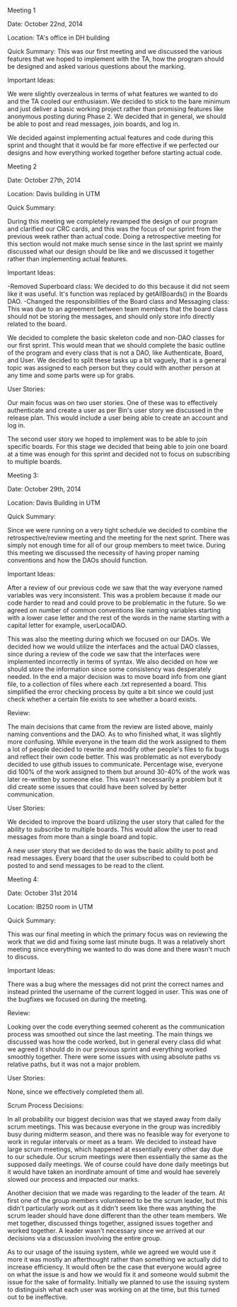 Meeting 1

Date: October 22nd, 2014

Location: TA's office in DH building

Quick Summary: This was our first meeting and we discussed the various features that we hoped to implement with the TA, how the program should be designed and asked various questions about the marking. 

Important Ideas:

We were slightly overzealous in terms of what features we wanted to do and the TA cooled our enthusiasm. We decided to stick to the bare minimum and just deliver a basic working project rather than promising features like anonymous posting during Phase 2. We decided that in general, we should be able to post and read messages, join boards, and log in.

We decided against implementing actual features and code during this sprint and thought that it would be far more effective if we perfected our designs and how everything worked together before starting actual code. 

Meeting 2

Date: October 27th, 2014

Location: Davis building in UTM

Quick Summary: 

During this meeting we completely revamped the design of our program and clarified our CRC cards, and this was the focus of our sprint from the previous week rather than actual code. Doing a retrospective meeting for this section would not make much sense since in the last sprint we mainly discussed what our design should be like and we discussed it together rather than implementing actual features. 

Important Ideas:

-Removed Superboard class:
  We decided to do this because it did not seem like it was useful. It's function was replaced by getAllBoards() in the      Boards DAO.
-Changed the responsibilities of the Board class and Messaging class:
  This was due to an agreement between team members that the board class should not be storing the messages, and should only store info directly related to the board.

We decided to complete the basic skeleton code and non-DAO classes for our first sprint. This would mean that we should complete the basic outline of the program and every class that is not a DAO, like Authenticate, Board, and User. We decided to split these tasks up a bit vaguely, that is a general topic was assigned to each person but they could with another person at any time and some parts were up for grabs. 

User Stories:

Our main focus was on two user stories. One of these was to effectively authenticate and create a user as per Bin's user story we discussed in the release plan. This would include a user being able to create an account and log in. 

The second user story we hoped to implement was to be able to join specific boards. For this stage we decided that being able to join one board at a time was enough for this sprint and decided not to focus on subscribing to multiple boards.

Meeting 3: 

Date: October 29th, 2014

Location: Davis Building in UTM

Quick Summary:

Since we were running on a very tight schedule we decided to combine the retrospective/review meeting and the meeting for the next sprint. There was simply not enough time for all of our group members to meet twice. During this meeting we discussed the necessity of having proper naming conventions and how the DAOs should function. 

Important Ideas: 

  After a review of our previous code we saw that the way everyone named variables was very inconsistent. This was a problem because it made our code harder to read and could prove to be problematic in the future. So we agreed on number of common conventions like naming variables starting with a lower case letter and the rest of the words in the name starting with a capital letter for example, userLocalDAO. 
  
  This was also the meeting during which we focused on our DAOs. We decided how we would utilize the interfaces and the actual DAO classes, since during a review of the code we saw that the interfaces were implemented incorrectly in terms of syntax. We also decided on how we should store the information since some consistency was desperately needed. In the end a major decision was to move board info from one giant file, to a collection of files where each .txt represented a board. This simplified the error checking process by quite a bit since we could just check whether a certain file exists to see whether a board exists. 
  
Review:

  The main decisions that came from the review are listed above, mainly naming conventions and the DAO. As to who finished what, it was slightly more confusing. While everyone in the team did the work assigned to them a lot of people decided to rewrite and modify other people's files to fix bugs and reflect their own code better. This was problematic as not everybody decided to use github issues to communicate. Percentage wise, everyone did 100% of the work assigned to them but around 30-40% of the work was later re-written by someone else. This wasn't necessarily a problem but it did create some issues that could have been solved by better communication.
  
User Stories:

We decided to improve the board utilizing the user story that called for the ability to subscribe to multiple boards. This would allow the user to read messages from more than a single board and topic.

A new user story that we decided to do was the basic ability to post and read messages. Every board that the user subscribed to could both be posted to and send messages to be read to the client. 

Meeting 4:

Date: October 31st 2014

Location: IB250 room in UTM

Quick Summary:

This was our final meeting in which the primary focus was on reviewing the work that we did and fixing some last minute bugs. It was a relatively short meeting since everything we wanted to do was done and there wasn't much to discuss. 

Important Ideas:

There was a bug where the messages did not print the correct names and instead printed the username of the current logged in user. This was one of the bugfixes we focused on during the meeting.

Review:

Looking over the code everything seemed coherent as the communication process was smoothed out since the last meeting. The main things we discussed was how the code worked, but in general every class did what we agreed it should do in our previous sprint and everything worked smoothly together. There were some issues with using absolute paths vs relative paths, but it was not a major problem. 

User Stories: 

None, since we effectively completed them all. 



Scrum Process Decisions:

In all probability our biggest decision was that we stayed away from daily scrum meetings. This was because everyone in the group was incredibly busy during midterm season, and there was no feasible way for everyone to work in regular intervals or meet as a team. We decided to instead have large scrum meetings, which happened at essentially every other day due to our schedule. Our scrum meetings were then essentially the same as the supposed daily meetings. We of course could have done daily meetings but it would have taken an inordinate amount of time and would hae severely slowed our process and impacted our marks. 

Another decision that we made was regarding to the leader of the team. At first one of the group members volunteered to be the scrum leader, but this didn't particularly work out as it didn't seem like there was anything the scrum leader should have done different than the other team members. We met together, discussed things together, assigned issues together and worked together. A leader wasn't necessary since we arrived at our decisions via a discussion involving the entire group. 

As to our usage of the issuing system, while we agreed we would use it more it was mostly an afterthought rather than something we actually did to increase efficiency. It would often be the case that everyone would agree on what the issue is and how we would fix it and someone would submit the issue for the sake of formality. Initially we planned to use the issuing system to distinguish what each user was working on at the time, but this turned out to be ineffective. 
